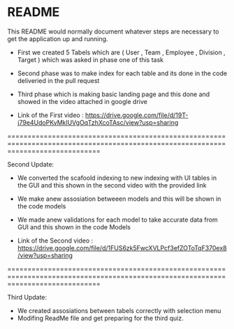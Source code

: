 # README
This README would normally document whatever steps are necessary to get the
application up and running.

* First we created 5 Tabels which are ( User , Team , Employee , Division , Target )
  which was asked in phase one of this task

* Second phase was to make index for each table and its done in the code deliveried in the pull request

* Third phase which is making basic landing page and this done and showed in the video attached in google drive 

- Link of the First video : https://drive.google.com/file/d/19T-j79e4UdoPKvMklUVgOqTzhXcoTAsc/view?usp=sharing

===================================================================================================================================

Second Update:

* We converted the scafoold indexing to new indexing with UI tables in the GUI and this shown in the second video with the provided link 

* We make anew assosiation betweeen models and this will be shown in the code models

* We made anew validations for each model to take accurate data from GUI and this shown in the code Models


- Link of the Second video : https://drive.google.com/file/d/1FUS6zk5FwcXVLPcf3efZOToTqF370ex8/view?usp=sharing

===================================================================================================================================

Third Update:

* We created assosiations between tabels correctly with selection menu
* Modifing ReadMe file and get preparing for the third quiz.